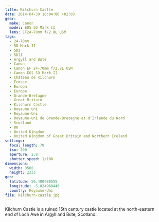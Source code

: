 ```yaml
---
title: Kilchurn Castle
date: 2014-04-30 18:04:00 +02:00
gear:
  make: Canon
  model: EOS 5D Mark II
  lens: EF24-70mm f/2.8L USM
tags:
  - 24-70mm
  - 5D Mark II
  - 5D2
  - 5DII
  - Argyll and Bute
  - Canon
  - Canon EF 24-70mm f/2.8L USM
  - Canon EOS 5D Mark II
  - Château de Kilchurn
  - Écosse
  - Europa
  - Europe
  - Grande-Bretagne
  - Great Britain
  - Kilchurn Castle
  - Royaume Uni
  - Royaume-Uni
  - Royaume-Uni de Grande-Bretagne et d'Irlande du Nord
  - Scotland
  - UK
  - United Kingdom
  - United Kingdom of Great Britain and Northern Ireland
settings:
  focal_length: 70
  iso: 200
  aperture: 2.8
  shutter_speed: 1/100
dimensions:
  width: 3500
  height: 2333
geo:
  latitude: 56.400980555
  longitude: -5.024969445
  country: Royaume-Uni
file: kilchurn-castle.jpg
---
```


Kilchurn Castle is a ruined 15th century castle located at the north-eastern end of Loch Awe in Argyll and Bute, Scotland.
